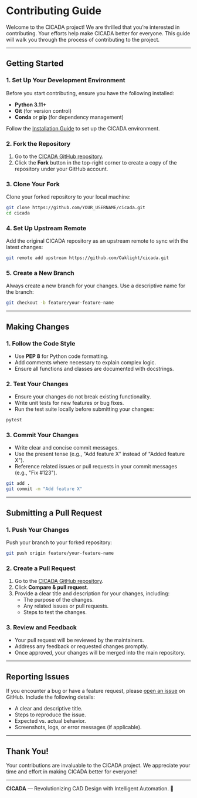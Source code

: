 # Contributing Guide

Welcome to the CICADA project! We are thrilled that you’re interested in contributing. Your efforts help make CICADA better for everyone. This guide will walk you through the process of contributing to the project.

---

## Getting Started

### 1. **Set Up Your Development Environment**

Before you start contributing, ensure you have the following installed:

- **Python 3.11+**
- **Git** (for version control)
- **Conda** or **pip** (for dependency management)

Follow the [Installation Guide](./usage.md#installation-steps) to set up the CICADA environment.

### 2. **Fork the Repository**

1. Go to the [CICADA GitHub repository](https://github.com/Oaklight/cicada).
2. Click the **Fork** button in the top-right corner to create a copy of the repository under your GitHub account.

### 3. **Clone Your Fork**

Clone your forked repository to your local machine:

```bash
git clone https://github.com/YOUR_USERNAME/cicada.git
cd cicada
```

### 4. **Set Up Upstream Remote**

Add the original CICADA repository as an upstream remote to sync with the latest changes:

```bash
git remote add upstream https://github.com/Oaklight/cicada.git
```

### 5. **Create a New Branch**

Always create a new branch for your changes. Use a descriptive name for the branch:

```bash
git checkout -b feature/your-feature-name
```

---

## Making Changes

### 1. **Follow the Code Style**

- Use **PEP 8** for Python code formatting.
- Add comments where necessary to explain complex logic.
- Ensure all functions and classes are documented with docstrings.

### 2. **Test Your Changes**

- Ensure your changes do not break existing functionality.
- Write unit tests for new features or bug fixes.
- Run the test suite locally before submitting your changes:

```bash
pytest
```

### 3. **Commit Your Changes**

- Write clear and concise commit messages.
- Use the present tense (e.g., "Add feature X" instead of "Added feature X").
- Reference related issues or pull requests in your commit messages (e.g., "Fix #123").

```bash
git add .
git commit -m "Add feature X"
```

---

## Submitting a Pull Request

### 1. **Push Your Changes**

Push your branch to your forked repository:

```bash
git push origin feature/your-feature-name
```

### 2. **Create a Pull Request**

1. Go to the [CICADA GitHub repository](https://github.com/Oaklight/cicada).
2. Click **Compare & pull request**.
3. Provide a clear title and description for your changes, including:
   - The purpose of the changes.
   - Any related issues or pull requests.
   - Steps to test the changes.

### 3. **Review and Feedback**

- Your pull request will be reviewed by the maintainers.
- Address any feedback or requested changes promptly.
- Once approved, your changes will be merged into the main repository.

---

## Reporting Issues

If you encounter a bug or have a feature request, please [open an issue](https://github.com/Oaklight/cicada/issues) on GitHub. Include the following details:

- A clear and descriptive title.
- Steps to reproduce the issue.
- Expected vs. actual behavior.
- Screenshots, logs, or error messages (if applicable).

---

## Thank You!

Your contributions are invaluable to the CICADA project. We appreciate your time and effort in making CICADA better for everyone!

---

**CICADA** — Revolutionizing CAD Design with Intelligent Automation. 🚀
